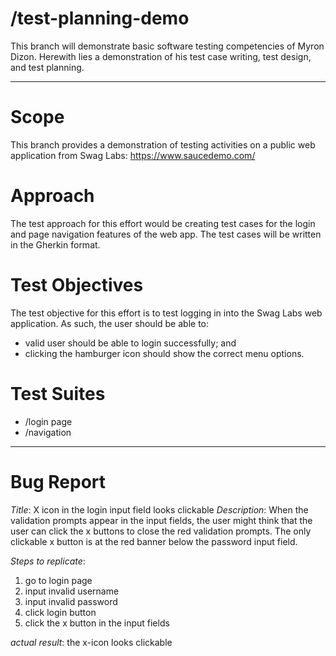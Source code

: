 # /test-planning-demo

This branch will demonstrate basic software testing competencies of Myron Dizon. Herewith lies a demonstration of his test case writing, test design, and test planning. 

----

# Scope
This branch provides a demonstration of testing activities on a public web application from Swag Labs: https://www.saucedemo.com/

# Approach
The test approach for this effort would be creating test cases for the login and page navigation features of the web app. The test cases will be written in the Gherkin format. 

# Test Objectives
The test objective for this effort is to test logging in into the Swag Labs web application. As such, the user should be able to:
- valid user should be able to login successfully; and
- clicking the hamburger icon should show the correct menu options.

# Test Suites
- /login page
- /navigation

----

# Bug Report
*Title*: X icon in the login input field looks clickable
*Description*: When the validation prompts appear in the input fields, the user might think that the user can click the x buttons to close the red validation prompts. The only clickable x button is at the red banner below the password input field.

*Steps to replicate*:
1. go to login page
2. input invalid username
3. input invalid password
4. click login button
5. click the x button in the input fields

*actual result*: the x-icon looks clickable

